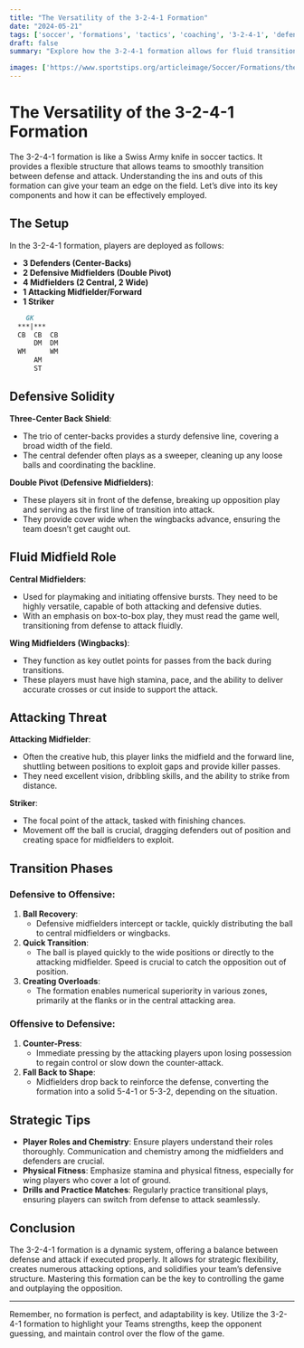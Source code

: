 ```yaml
---
title: "The Versatility of the 3-2-4-1 Formation"
date: "2024-05-21"
tags: ['soccer', 'formations', 'tactics', 'coaching', '3-2-4-1', 'defense', 'attack', 'football', 'soccer tips']
draft: false
summary: "Explore how the 3-2-4-1 formation allows for fluid transitions between defense and attack, making it a powerful strategy for soccer teams."

images: ['https://www.sportstips.org/articleimage/Soccer/Formations/the_versatility_of_the_3_2_4_1_formation.webp']
---
```


# The Versatility of the 3-2-4-1 Formation

The 3-2-4-1 formation is like a Swiss Army knife in soccer tactics. It provides a flexible structure that allows teams to smoothly transition between defense and attack. Understanding the ins and outs of this formation can give your team an edge on the field. Let’s dive into its key components and how it can be effectively employed.

## The Setup

In the 3-2-4-1 formation, players are deployed as follows:

- **3 Defenders (Center-Backs)**
- **2 Defensive Midfielders (Double Pivot)**
- **4 Midfielders (2 Central, 2 Wide)**
- **1 Attacking Midfielder/Forward**
- **1 Striker**

```markdown
    GK
  ***|***
  CB  CB  CB
      DM  DM
  WM      WM
      AM
      ST
```

## Defensive Solidity

**Three-Center Back Shield**:
- The trio of center-backs provides a sturdy defensive line, covering a broad width of the field.
- The central defender often plays as a sweeper, cleaning up any loose balls and coordinating the backline.

**Double Pivot (Defensive Midfielders)**:
- These players sit in front of the defense, breaking up opposition play and serving as the first line of transition into attack.
- They provide cover wide when the wingbacks advance, ensuring the team doesn’t get caught out.

## Fluid Midfield Role

**Central Midfielders**:
- Used for playmaking and initiating offensive bursts. They need to be highly versatile, capable of both attacking and defensive duties.
- With an emphasis on box-to-box play, they must read the game well, transitioning from defense to attack fluidly.

**Wing Midfielders (Wingbacks)**:
- They function as key outlet points for passes from the back during transitions.
- These players must have high stamina, pace, and the ability to deliver accurate crosses or cut inside to support the attack.

## Attacking Threat

**Attacking Midfielder**:
- Often the creative hub, this player links the midfield and the forward line, shuttling between positions to exploit gaps and provide killer passes.
- They need excellent vision, dribbling skills, and the ability to strike from distance.

**Striker**:
- The focal point of the attack, tasked with finishing chances.
- Movement off the ball is crucial, dragging defenders out of position and creating space for midfielders to exploit.

## Transition Phases

### Defensive to Offensive:

1. **Ball Recovery**:
   - Defensive midfielders intercept or tackle, quickly distributing the ball to central midfielders or wingbacks.
2. **Quick Transition**:
   - The ball is played quickly to the wide positions or directly to the attacking midfielder. Speed is crucial to catch the opposition out of position.
3. **Creating Overloads**:
   - The formation enables numerical superiority in various zones, primarily at the flanks or in the central attacking area.

### Offensive to Defensive:

1. **Counter-Press**:
   - Immediate pressing by the attacking players upon losing possession to regain control or slow down the counter-attack.
2. **Fall Back to Shape**:
   - Midfielders drop back to reinforce the defense, converting the formation into a solid 5-4-1 or 5-3-2, depending on the situation.

## Strategic Tips

- **Player Roles and Chemistry**: Ensure players understand their roles thoroughly. Communication and chemistry among the midfielders and defenders are crucial.
- **Physical Fitness**: Emphasize stamina and physical fitness, especially for wing players who cover a lot of ground.
- **Drills and Practice Matches**: Regularly practice transitional plays, ensuring players can switch from defense to attack seamlessly.

## Conclusion

The 3-2-4-1 formation is a dynamic system, offering a balance between defense and attack if executed properly. It allows for strategic flexibility, creates numerous attacking options, and solidifies your team’s defensive structure. Mastering this formation can be the key to controlling the game and outplaying the opposition.

---

Remember, no formation is perfect, and adaptability is key. Utilize the 3-2-4-1 formation to highlight your Teams strengths, keep the opponent guessing, and maintain control over the flow of the game.